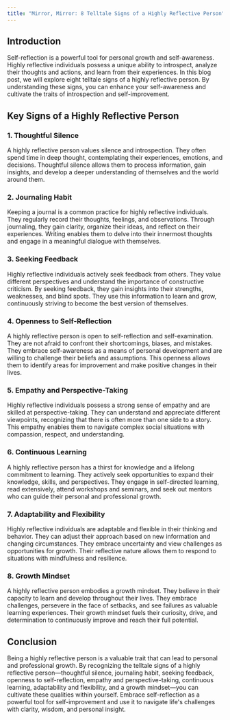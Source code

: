 ```yaml
---
title: "Mirror, Mirror: 8 Telltale Signs of a Highly Reflective Person"
---
```


## Introduction

Self-reflection is a powerful tool for personal growth and self-awareness. Highly reflective individuals possess a unique ability to introspect, analyze their thoughts and actions, and learn from their experiences. In this blog post, we will explore eight telltale signs of a highly reflective person. By understanding these signs, you can enhance your self-awareness and cultivate the traits of introspection and self-improvement.

## Key Signs of a Highly Reflective Person

### 1. Thoughtful Silence

A highly reflective person values silence and introspection. They often spend time in deep thought, contemplating their experiences, emotions, and decisions. Thoughtful silence allows them to process information, gain insights, and develop a deeper understanding of themselves and the world around them.

### 2. Journaling Habit

Keeping a journal is a common practice for highly reflective individuals. They regularly record their thoughts, feelings, and observations. Through journaling, they gain clarity, organize their ideas, and reflect on their experiences. Writing enables them to delve into their innermost thoughts and engage in a meaningful dialogue with themselves.

### 3. Seeking Feedback

Highly reflective individuals actively seek feedback from others. They value different perspectives and understand the importance of constructive criticism. By seeking feedback, they gain insights into their strengths, weaknesses, and blind spots. They use this information to learn and grow, continuously striving to become the best version of themselves.

### 4. Openness to Self-Reflection

A highly reflective person is open to self-reflection and self-examination. They are not afraid to confront their shortcomings, biases, and mistakes. They embrace self-awareness as a means of personal development and are willing to challenge their beliefs and assumptions. This openness allows them to identify areas for improvement and make positive changes in their lives.

### 5. Empathy and Perspective-Taking

Highly reflective individuals possess a strong sense of empathy and are skilled at perspective-taking. They can understand and appreciate different viewpoints, recognizing that there is often more than one side to a story. This empathy enables them to navigate complex social situations with compassion, respect, and understanding.

### 6. Continuous Learning

A highly reflective person has a thirst for knowledge and a lifelong commitment to learning. They actively seek opportunities to expand their knowledge, skills, and perspectives. They engage in self-directed learning, read extensively, attend workshops and seminars, and seek out mentors who can guide their personal and professional growth.

### 7. Adaptability and Flexibility

Highly reflective individuals are adaptable and flexible in their thinking and behavior. They can adjust their approach based on new information and changing circumstances. They embrace uncertainty and view challenges as opportunities for growth. Their reflective nature allows them to respond to situations with mindfulness and resilience.

### 8. Growth Mindset

A highly reflective person embodies a growth mindset. They believe in their capacity to learn and develop throughout their lives. They embrace challenges, persevere in the face of setbacks, and see failures as valuable learning experiences. Their growth mindset fuels their curiosity, drive, and determination to continuously improve and reach their full potential.

## Conclusion

Being a highly reflective person is a valuable trait that can lead to personal and professional growth. By recognizing the telltale signs of a highly reflective person—thoughtful silence, journaling habit, seeking feedback, openness to self-reflection, empathy and perspective-taking, continuous learning, adaptability and flexibility, and a growth mindset—you can cultivate these qualities within yourself. Embrace self-reflection as a powerful tool for self-improvement and use it to navigate life's challenges with clarity, wisdom, and personal insight.
